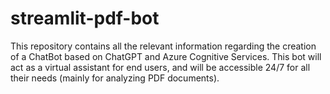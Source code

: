 # streamlit-pdf-bot
This repository contains all the relevant information regarding the creation of a ChatBot based on ChatGPT and Azure Cognitive Services. This bot will act as a virtual assistant for end users, and will be accessible 24/7 for all their needs (mainly for analyzing PDF documents). 
